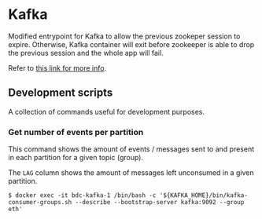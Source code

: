 # Kafka

Modified entrypoint for Kafka to allow the previous zookeper session to expire. Otherwise, Kafka container will exit before zookeeper is able to drop the previous session and the whole app will fail.

Refer to [this link for more info](https://github.com/wurstmeister/kafka-docker/issues/389#issuecomment-800814529).

## Development scripts
A collection of commands useful for development purposes.

### Get number of events per partition
This command shows the amount of events / messages sent to and present in each partition for a given topic (group).

The `LAG` column shows the amount of messages left unconsumed in a given partition.

```
$ docker exec -it bdc-kafka-1 /bin/bash -c '${KAFKA_HOME}/bin/kafka-consumer-groups.sh --describe --bootstrap-server kafka:9092 --group eth'
```